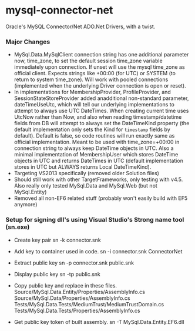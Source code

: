 mysql-connector-net
===================

Oracle's MySQL Connector/Net ADO.Net Drivers, with a twist.

### Major Changes
 * MySql.Data.MySqlClient connection string has one additional parameter now, time_zone, to set the default session time_zone variable immediately upon connection. If unset will use the mysql time_zone as official client. Expects strings like +00:00 (for UTC) or SYSTEM (to return to system time_zone). Will work with pooled connections (implemented when the underlying Driver connection is open or reset).
 * In implementations for MembershipProvider, ProfileProvider, and SessionStateStoreProvider added anadditional non-standard parameter, dateTimeUseUtc, which will tell our underlying implementations to attempt to always use UTC DateTimes. When creating current time uses UtcNow rather than Now, and also when reading timestamp/datetime fields from DB will attempt to always set the DateTimeKind property (the default implementation only sets the Kind for `timestamp` fields by default). Default is false, so code routines will run exactly same as official implementation. Meant to be used with time_zone=+00:00 in connection string to always keep DateTime objects in UTC. Also a minimal implementation of MembershipUser which stores DateTime objects in UTC and returns DateTimes in UTC (default implementation stores in UTC but ALWAYS returns Local DateTimeKind).
 * Targeting VS2013 specifically (removed older Solution files)
 * Should still work with other TargetFrameworks, only testing with v4.5. Also really only tested MySql.Data and MySql.Web (but not MySql.Entity)
 * Removed all non-EF6 related stuff (probably won't easily build with EF5 anymore)

 
### Setup for signing dll's using Visual Studio's Strong name tool (sn.exe)

 * Create key pair
sn -k connector.snk

 * Add key to container used in code.
sn -i connector.snk ConnectorNet

 * Extract public key
sn -p connector.snk public.snk

 * Display public key
sn -tp public.snk

 * Copy public key and replace in these files.
Source/MySql.Data.Entity/Properties/AssemblyInfo.cs
Source/MySql.Data/Properties/AssemblyInfo.cs
Tests/MySql.Data.Tests/MediumTrust/MediumTrustDomain.cs
Tests/MySql.Data.Tests/Properties/AssemblyInfo.cs

 * Get public key token of built assembly.
sn -T MySql.Data.Entity.EF6.dll